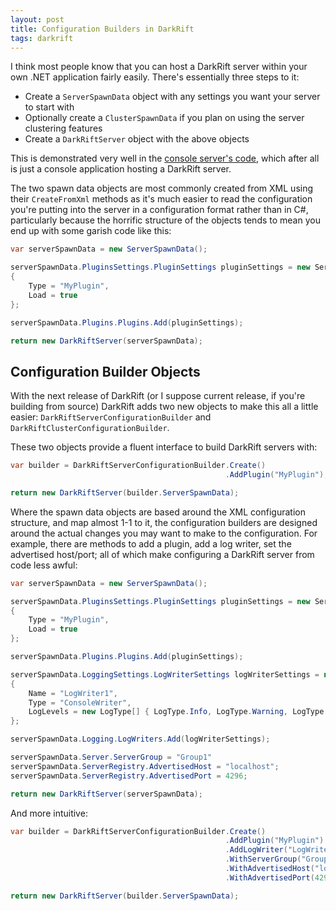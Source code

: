 ```yaml
---
layout: post
title: Configuration Builders in DarkRift
tags: darkrift
---
```


I think most people know that you can host a DarkRift server within your own .NET application fairly easily. There's essentially three steps to it:
- Create a `ServerSpawnData` object with any settings you want your server to start with
- Optionally create a `ClusterSpawnData` if you plan on using the server clustering features
- Create a `DarkRiftServer` object with the above objects

This is demonstrated very well in the [console server's code](https://github.com/DarkRiftNetworking/DarkRift/blob/master/DarkRift.Server.Console/Program.cs), which after all is just a console application hosting a DarkRift server.

The two spawn data objects are most commonly created from XML using their `CreateFromXml` methods as it's much easier to read the configuration you're putting into the server in a configuration format rather than in C#, particularly because the horrific structure of the objects tends to mean you end up with some garish code like this:
```csharp
var serverSpawnData = new ServerSpawnData();

serverSpawnData.PluginsSettings.PluginSettings pluginSettings = new ServerSpawnData.PluginsSettings.PluginSettings
{
    Type = "MyPlugin",
    Load = true
};

serverSpawnData.Plugins.Plugins.Add(pluginSettings);

return new DarkRiftServer(serverSpawnData);
```

## Configuration Builder Objects
With the next release of DarkRift (or I suppose current release, if you're building from source) DarkRift adds two new objects to make this all a little easier: `DarkRiftServerConfigurationBuilder` and `DarkRiftClusterConfigurationBuilder`.

These two objects provide a fluent interface to build DarkRift servers with:
```csharp
var builder = DarkRiftServerConfigurationBuilder.Create()
                                                .AddPlugin("MyPlugin");

return new DarkRiftServer(builder.ServerSpawnData);
```

Where the spawn data objects are based around the XML configuration structure, and map almost 1-1 to it, the configuration builders are designed around the actual changes you may want to make to the configuration. For example, there are methods to add a plugin, add a log writer, set the advertised host/port; all of which make configuring a DarkRift server from code less awful:
```csharp
var serverSpawnData = new ServerSpawnData();

serverSpawnData.PluginsSettings.PluginSettings pluginSettings = new ServerSpawnData.PluginsSettings.PluginSettings
{
    Type = "MyPlugin",
    Load = true
};

serverSpawnData.Plugins.Plugins.Add(pluginSettings);

serverSpawnData.LoggingSettings.LogWriterSettings logWriterSettings = new ServerSpawnData.LoggingSettings.LogWriterSettings
{
    Name = "LogWriter1",
    Type = "ConsoleWriter",
    LogLevels = new LogType[] { LogType.Info, LogType.Warning, LogType.Error, LogType.Fatal }
};

serverSpawnData.Logging.LogWriters.Add(logWriterSettings);

serverSpawnData.Server.ServerGroup = "Group1"
serverSpawnData.ServerRegistry.AdvertisedHost = "localhost";
serverSpawnData.ServerRegistry.AdvertisedPort = 4296;

return new DarkRiftServer(serverSpawnData);
```

And more intuitive:
```csharp
var builder = DarkRiftServerConfigurationBuilder.Create()
                                                .AddPlugin("MyPlugin")
                                                .AddLogWriter("LogWriter1", "ConsoleWriter", LogType.Info, LogType.Warning, LogType.Error, LogType.Fatal)
                                                .WithServerGroup("Group1")
                                                .WithAdvertisedHost("localhost")
                                                .WithAdvertisedPort(4296);

return new DarkRiftServer(builder.ServerSpawnData);
```
